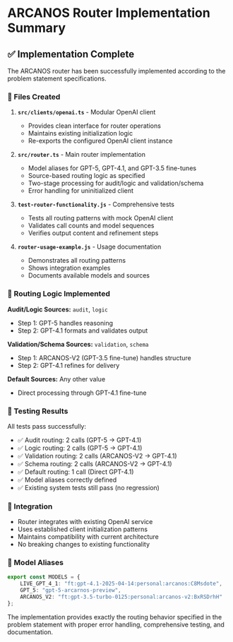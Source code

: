 # ARCANOS Router Implementation Summary

## ✅ Implementation Complete

The ARCANOS router has been successfully implemented according to the problem statement specifications.

### 📁 Files Created

1. **`src/clients/openai.ts`** - Modular OpenAI client
   - Provides clean interface for router operations  
   - Maintains existing initialization logic
   - Re-exports the configured OpenAI client instance

2. **`src/router.ts`** - Main router implementation
   - Model aliases for GPT-5, GPT-4.1, and GPT-3.5 fine-tunes
   - Source-based routing logic as specified
   - Two-stage processing for audit/logic and validation/schema
   - Error handling for uninitialized client

3. **`test-router-functionality.js`** - Comprehensive tests
   - Tests all routing patterns with mock OpenAI client
   - Validates call counts and model sequences
   - Verifies output content and refinement steps

4. **`router-usage-example.js`** - Usage documentation
   - Demonstrates all routing patterns
   - Shows integration examples
   - Documents available models and sources

### 🔀 Routing Logic Implemented

**Audit/Logic Sources:** `audit`, `logic`
- Step 1: GPT-5 handles reasoning  
- Step 2: GPT-4.1 formats and validates output

**Validation/Schema Sources:** `validation`, `schema`  
- Step 1: ARCANOS-V2 (GPT-3.5 fine-tune) handles structure
- Step 2: GPT-4.1 refines for delivery

**Default Sources:** Any other value
- Direct processing through GPT-4.1 fine-tune

### 🧪 Testing Results

All tests pass successfully:
- ✅ Audit routing: 2 calls (GPT-5 → GPT-4.1)
- ✅ Logic routing: 2 calls (GPT-5 → GPT-4.1)  
- ✅ Validation routing: 2 calls (ARCANOS-V2 → GPT-4.1)
- ✅ Schema routing: 2 calls (ARCANOS-V2 → GPT-4.1)
- ✅ Default routing: 1 call (Direct GPT-4.1)
- ✅ Model aliases correctly defined
- ✅ Existing system tests still pass (no regression)

### 🔧 Integration

- Router integrates with existing OpenAI service
- Uses established client initialization patterns
- Maintains compatibility with current architecture
- No breaking changes to existing functionality

### 📝 Model Aliases

```typescript
export const MODELS = {
    LIVE_GPT_4_1: "ft:gpt-4.1-2025-04-14:personal:arcanos:C8Msdote",
    GPT_5: "gpt-5-arcarnos-preview", 
    ARCANOS_V2: "ft:gpt-3.5-turbo-0125:personal:arcanos-v2:BxRSDrhH"
};
```

The implementation provides exactly the routing behavior specified in the problem statement with proper error handling, comprehensive testing, and documentation.